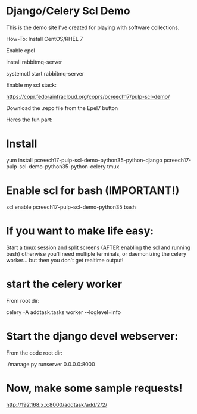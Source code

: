 Django/Celery Scl Demo
======================

This is the demo site I've created for playing with software collections.

How-To:  Install CentOS/RHEL 7

Enable epel

install rabbitmq-server

systemctl start rabbitmq-server

Enable my scl stack:

https://copr.fedorainfracloud.org/coprs/pcreech17/pulp-scl-demo/

Download the .repo file from the Epel7 button

Heres the fun part:

Install
=======

yum install pcreech17-pulp-scl-demo-python35-python-django pcreech17-pulp-scl-demo-python35-python-celery tmux

Enable scl for bash (IMPORTANT!)
=======

scl enable pcreech17-pulp-scl-demo-python35 bash

If you want to make life easy:
======
Start a tmux session and split screens (AFTER enabling the scl and running bash)
    otherwise you'll need multiple terminals, or daemonizing the celery worker... but then you don't get realtime output!


start the celery worker
====
From root dir:

celery -A addtask.tasks worker --loglevel=info

Start the django devel webserver:
======
From the code root dir:

./manage.py runserver 0.0.0.0:8000 

Now, make some sample requests!
======

http://192.168.x.x:8000/addtask/add/2/2/

